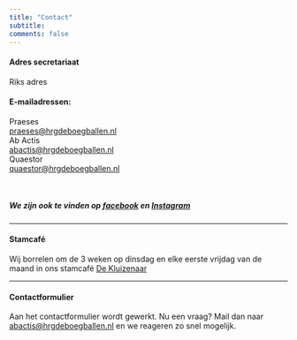 ```yaml
---
title: "Contact"
subtitle: 
comments: false
---
```


#### Adres secretariaat
Riks adres

#### E-mailadressen:
Praeses\
praeses@hrgdeboegballen.nl\
Ab Actis\
abactis@hrgdeboegballen.nl\
Quaestor\
quaestor@hrgdeboegballen.nl

&nbsp;

##### We zijn ook te vinden op [facebook](https://www.facebook.com/DeBoegballen) en [Instagram](https://www.instagram.com/hrgdeboegballen/?hl=nl)

--- 
#### Stamcafé
Wij borrelen om de 3 weken op dinsdag en elke eerste vrijdag van de maand in ons stamcafé [De Kluizenaar](http://www.dekluizenaar.nl/?lang=nl)

---
#### Contactformulier

Aan het contactformulier wordt gewerkt.
Nu een vraag? Mail dan naar abactis@hrgdeboegballen.nl en we reageren zo snel mogelijk.

